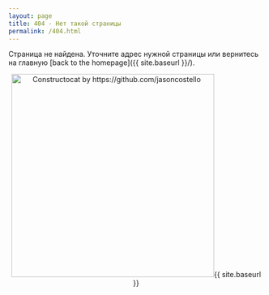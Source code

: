 ```yaml
---
layout: page
title: 404 - Нет такой страницы
permalink: /404.html
---
```


Страница не найдена. Уточните адрес нужной страницы или вернитесь на главную [back to the homepage]({{ site.baseurl }}/).
<!--- Sorry, we can't find that page that you're looking for. You can try again by going [back to the homepage]({{ site.baseurl }}/). ---> 
<p align="center">
<img src="{{ site.baseurl }}/images/404.jpg" alt="Constructocat by https://github.com/jasoncostello" style="width: 400px;"/>{{ site.baseurl }}
</p>  
